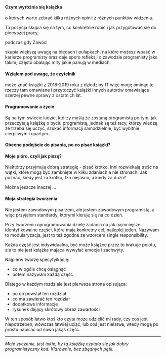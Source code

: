 #### Czym wyróżnia się książka

o których warto zebrać kilka różnych opinii z różnych punktów widzenia.
 
 Ta pozycja skupia się na tym, co konkretnie robić i jak przygotować się do pierwszej pracy, 
 
 podczas gdy 
 Zawód 
 
 skupia większą uwagę na błędach i pułapkach, na
  które możesz wpaść w karierze programisty oraz daje sporo refleksji o zawodzie programisty
   jako takim, często obalając mity jakie panują w mediach.
   
   
   
#### Wziąłem pod uwagę, że czytelnik
 może znać książki z 2018-2019 roku z dziedziny IT
więc mogę ominąc te rzeczy tam omawiane i przytoczyć książki innych  autorów omawiające szerzej pewne sprawy
z ostatnich lat. 


#### Programowanie a życie

Są na tym świecie ludzie, którzy myślą że zostaną programistą po tym, jak przeczytają książkę o byciu programistą, jednak są też tacy, którzy wiedzą, że trzeba się uczyć, szukać informacji samodzielnie, być wybitnie cierpliwym i upartym...


#### Obecne podejście do pisania, po co pisać książki?


#### Moje pióro, czyli jak piszę?

Niektórzy przyjmują dobrą strategię - pisać krótko.
Inni rozwlekają treść na wątki, które mogą być zamknięte w kilku zdaniach a nie stronach.
Jak poznać, kiedy jest za krótko, tzn niejasno, a kiedy za dużo?

Można jeszcze inaczej ...


#### Moja strategia tworzenia

Nie jestem zawodowym pisarzem, ale jestem zawodowym programistą, a więc przyjąłem standardy, którymi kieruję się na co dzień.

Przy tworzeniu oprogramowania dzielę zadania na jak najmniejsze identyfikowalne części, które mają konkretny cel, najlepiej jeden.
Nazywam to modularyzacja, jest to też zgodne ze wzorcem single responsibility.

Każda część jest indywidualna, być może książce przez to brakuje polotu, ale to nie jest książka mająca wywyłać emocje i zachwyty.

Najpierw tworzę specyfyikację:

+ co w ogóle chcę osiągnąć
+ potem nazywam każdą część

Dlatego w każdym rozdziale jest pierwsza strona opisująca:

+ po co powstał ten rozdział
+ co ma zawierać ten rozdział
+ dodatkowe informacje
+ rysunek dający skrótowy obraz zawartości 

W ten sposób łatwo ktoś kto czyta może udzielić mi rady, czy coś jest niepotrzeben, wówczas łatwiej uciąć,
lub coś jest niełatwe, wtedy mogę po prostu napisać od nowa jakąś część.



---
*Moje życzenie, jest takie, by tą książkę czytało się jak dobry programistyczny kod.
Klarownie, bez zbędnych pętli.*

